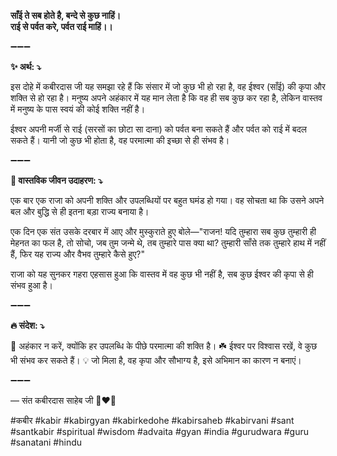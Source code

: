 **साँई ते सब होते है, बन्दे से कुछ नाहिं।**\
**राई से पर्वत करे, पर्वत राई माहिं।।**

➖➖➖

**✨ अर्थ: ⤵**

इस दोहे में कबीरदास जी यह समझा रहे हैं कि संसार में जो कुछ भी हो रहा है, वह ईश्वर (साँई) की कृपा और शक्ति से हो रहा है। मनुष्य अपने अहंकार में यह मान लेता है कि वह ही सब कुछ कर रहा है, लेकिन वास्तव में मनुष्य के पास स्वयं की कोई शक्ति नहीं है।

ईश्वर अपनी मर्जी से राई (सरसों का छोटा सा दाना) को पर्वत बना सकते हैं और पर्वत को राई में बदल सकते हैं। यानी जो कुछ भी होता है, वह परमात्मा की इच्छा से ही संभव है।

➖➖➖

**🌾 वास्तविक जीवन उदाहरण: ⤵**

एक बार एक राजा को अपनी शक्ति और उपलब्धियों पर बहुत घमंड हो गया। वह सोचता था कि उसने अपने बल और बुद्धि से ही इतना बड़ा राज्य बनाया है।

एक दिन एक संत उसके दरबार में आए और मुस्कुराते हुए बोले—"राजन! यदि तुम्हारा सब कुछ तुम्हारी ही मेहनत का फल है, तो सोचो, जब तुम जन्मे थे, तब तुम्हारे पास क्या था? तुम्हारी साँसे तक तुम्हारे हाथ में नहीं हैं, फिर यह राज्य और वैभव तुम्हारे कैसे हुए?"

राजा को यह सुनकर गहरा एहसास हुआ कि वास्तव में वह कुछ भी नहीं है, सब कुछ ईश्वर की कृपा से ही संभव हुआ है।

➖➖➖

**🔥 संदेश: ⤵**

🙏 अहंकार न करें, क्योंकि हर उपलब्धि के पीछे परमात्मा की शक्ति है।
☘️ ईश्वर पर विश्वास रखें, वे कुछ भी संभव कर सकते हैं।
💡 जो मिला है, वह कृपा और सौभाग्य है, इसे अभिमान का कारण न बनाएं।

➖➖➖

— संत कबीरदास साहेब जी 🙏❤️💯

#कबीर #kabir #kabirgyan #kabirkedohe #kabirsaheb #kabirvani #sant #santkabir #spiritual #wisdom #advaita #gyan #india #gurudwara #guru #sanatani #hindu
